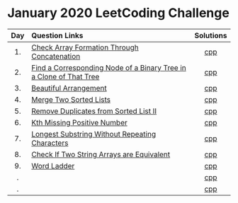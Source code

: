 # January 2020 LeetCoding Challenge

| Day | Question Links | Solutions |
| :-: | :------------- | :-------: |
| 1.  | [Check Array Formation Through Concatenation](https://leetcode.com/explore/challenge/card/january-leetcoding-challenge-2021/579/week-1-january-1st-january-7th/3589/) | [cpp](./01.%20Check%20Array%20Formation%20Through%20Concatenation.cpp) |
| 2.  | [Find a Corresponding Node of a Binary Tree in a Clone of That Tree](https://leetcode.com/explore/challenge/card/january-leetcoding-challenge-2021/579/week-1-january-1st-january-7th/3590/) | [cpp](./02.%20Find%20a%20Corresponding%20Node%20of%20a%20Binary%20Tree%20in%20a%20Clone%20of%20That%20Tree.cpp) |
| 3.  | [Beautiful Arrangement](https://leetcode.com/explore/challenge/card/january-leetcoding-challenge-2021/579/week-1-january-1st-january-7th/3591/) | [cpp](./03.%20Beautiful%20Arrangement.cpp) |
| 4.  | [Merge Two Sorted Lists](https://leetcode.com/explore/challenge/card/january-leetcoding-challenge-2021/579/week-1-january-1st-january-7th/3592/) | [cpp](./04.%20Merge%20Two%20Sorted%20Lists.cpp) |
| 5.  | [Remove Duplicates from Sorted List II](https://leetcode.com/explore/challenge/card/january-leetcoding-challenge-2021/579/week-1-january-1st-january-7th/3593/) | [cpp](./05.%20Remove%20Duplicates%20from%20Sorted%20List%20II.cpp) |
| 6.  | [Kth Missing Positive Number](https://leetcode.com/explore/challenge/card/january-leetcoding-challenge-2021/579/week-1-january-1st-january-7th/3594/) | [cpp](./06.%20Kth%20Missing%20Positive%20Number.cpp) |
| 7.  | [Longest Substring Without Repeating Characters](https://leetcode.com/explore/challenge/card/january-leetcoding-challenge-2021/579/week-1-january-1st-january-7th/3595/) | [cpp](./07.%20Longest%20Substring%20Without%20Repeating%20Characters.cpp) |
| 8.  | [Check If Two String Arrays are Equivalent](https://leetcode.com/explore/challenge/card/january-leetcoding-challenge-2021/580/week-2-january-8th-january-14th/3597/) | [cpp](./08.%20Check%20If%20Two%20String%20Arrays%20are%20Equivalent.cpp) |
| 9.  | [Word Ladder](https://leetcode.com/explore/challenge/card/january-leetcoding-challenge-2021/580/week-2-january-8th-january-14th/3598/) | [cpp](./09.%20Word%20Ladder.cpp) |
| .  | []() | [cpp](./.%20.cpp) |
| .  | []() | [cpp](./.%20.cpp) |

